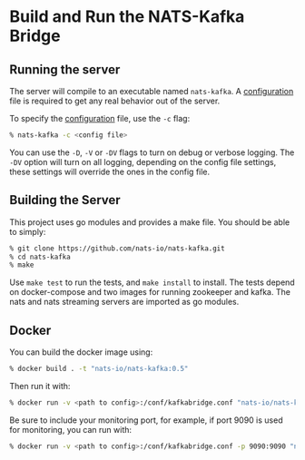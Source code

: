 # Build and Run the NATS-Kafka Bridge

## Running the server

The server will compile to an executable named `nats-kafka`. A [configuration](config.md) file is required to get any real behavior out of the server.

To specify the [configuration](config.md) file, use the `-c` flag:

```bash
% nats-kafka -c <config file>
```

You can use the `-D`, `-V` or `-DV` flags to turn on debug or verbose logging. The `-DV` option will turn on all logging, depending on the config file settings, these settings will override the ones in the config file.

<a name="build"></a>

## Building the Server

This project uses go modules and provides a make file. You should be able to simply:

```bash
% git clone https://github.com/nats-io/nats-kafka.git
% cd nats-kafka
% make
```

Use `make test` to run the tests, and `make install` to install. The tests depend on docker-compose and two images for running zookeeper and kafka. The nats and nats streaming servers are imported as go modules.

## Docker

You can build the docker image using:

```bash
% docker build . -t "nats-io/nats-kafka:0.5"
```

Then run it with:

```bash
% docker run -v <path to config>:/conf/kafkabridge.conf "nats-io/nats-kafka:0.5" -c /conf/kafkabridge.conf
```

Be sure to include your monitoring port, for example, if port 9090 is used for monitoring, you can run with:

```bash
% docker run -v <path to config>:/conf/kafkabridge.conf -p 9090:9090 "nats-io/nats-kafka:0.5" -c /conf/kafkabridge.conf
```